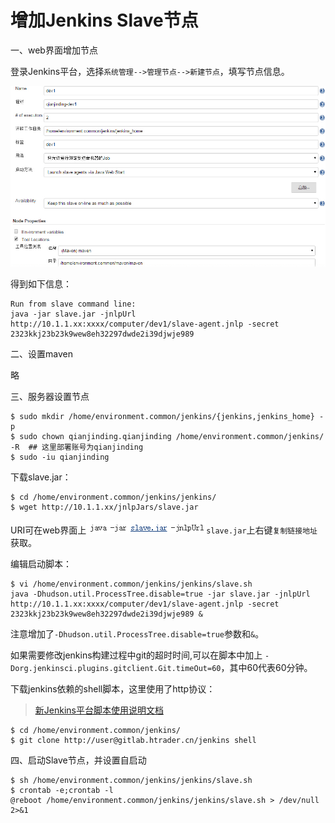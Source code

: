 # 增加Jenkins Slave节点

一、web界面增加节点

登录Jenkins平台，选择`系统管理-->管理节点-->新建节点`，填写节点信息。

![SlaveInfo](AddSlaveNode/SlaveInfo.jpg)

得到如下信息：

    Run from slave command line:
    java -jar slave.jar -jnlpUrl http://10.1.1.xx:xxxx/computer/dev1/slave-agent.jnlp -secret 2323kkj23b23k9wew8eh32297dwde2i39djwje989

二、设置maven

略

三、服务器设置节点

    $ sudo mkdir /home/environment.common/jenkins/{jenkins,jenkins_home} -p
    $ sudo chown qianjinding.qianjinding /home/environment.common/jenkins/ -R  ## 这里部署账号为qianjinding
    $ sudo -iu qianjinding

下载slave.jar：

    $ cd /home/environment.common/jenkins/jenkins/
    $ wget http://10.1.1.xx/jnlpJars/slave.jar

URI可在web界面上![URI](AddSlaveNode/URI.jpg)`slave.jar`上右键`复制链接地址`获取。

编辑启动脚本：

    $ vi /home/environment.common/jenkins/jenkins/slave.sh
    java -Dhudson.util.ProcessTree.disable=true -jar slave.jar -jnlpUrl http://10.1.1.xx:xxxx/computer/dev1/slave-agent.jnlp -secret 2323kkj23b23k9wew8eh32297dwde2i39djwje989 &

注意增加了`-Dhudson.util.ProcessTree.disable=true`参数和`&`。

如果需要修改jenkins构建过程中git的超时时间,可以在脚本中加上 `-Dorg.jenkinsci.plugins.gitclient.Git.timeOut=60`，其中60代表60分钟。

下载jenkins依赖的shell脚本，这里使用了http协议：

> [新Jenkins平台脚本使用说明文档](http://wiki.htrader.cn/Jenkins/NewJenkinsShell)

    $ cd /home/environment.common/jenkins/
    $ git clone http://user@gitlab.htrader.cn/jenkins shell

四、启动Slave节点，并设置自启动

    $ sh /home/environment.common/jenkins/jenkins/slave.sh
    $ crontab -e;crontab -l
    @reboot /home/environment.common/jenkins/jenkins/slave.sh > /dev/null 2>&1
